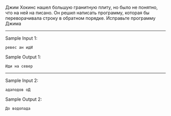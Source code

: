 Джим Хокинс нашел большую гранитную плиту, но было не понятно, что на ней на писано. Он решил написать программу, которая бы переворачивала строку в обратном порядке. Исправьте программу Джима
___
Sample Input 1:
```
ревес ан идИ
```
Sample Output 1:
```
Иди на север
```
___
Sample Input 2:
```
адаподов оД
```
Sample Output 2:
```
До водопада
```